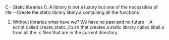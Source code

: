 C - Static libraries
0. A library is not a luxury but one of the necessities of life
	--Create the static library libmy.a containing all the functions
1. Without libraries what have we? We have no past and no future
	--A script called create_static_lib.sh that creates a static library called liball.a from all the .c files that are in the current directory.
